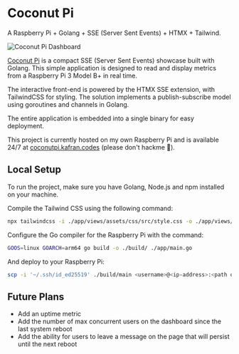 # Coconut Pi

A Raspberry Pi + Golang + SSE (Server Sent Events) + HTMX + Tailwind.

![Coconut Pi Dashboard](https://github.com/kafran/coconut-pi/assets/1889828/703981eb-87fe-4d46-8d3e-6eec205fb34e)

[Coconut Pi](https://coconutpi.kafran.codes) is a compact SSE (Server Sent Events) showcase built with Golang. This simple application is designed to read and display metrics from a Raspberry Pi 3 Model B+ in real time.

The interactive front-end is powered by the HTMX SSE extension, with TailwindCSS for styling. The solution implements a publish-subscribe model using goroutines and channels in Golang.

The entire application is embedded into a single binary for easy deployment.

This project is currently hosted on my own Raspberry Pi and is available 24/7 at [coconutpi.kafran.codes](https://coconutpi.kafran.codes) (please don't hackme 🥲).

## Local Setup

To run the project, make sure you have Golang, Node.js and npm installed on your machine.

Compile the Tailwind CSS using the following command:

```bash
npx tailwindcss -i ./app/views/assets/css/src/style.css -o ./app/views/assets/css/dist/style.css --minify
```

Configure the Go compiler for the Raspberry Pi with the command:

```bash
GOOS=linux GOARCH=arm64 go build -o ./build/ ./app/main.go
```

And deploy to your Raspberry Pi:

```bash
scp -i '~/.ssh/id_ed25519' ./build/main <username>@<ip-address>:<path on the raspberry>
```

## Future Plans

* Add an uptime metric 
* Add the number of max concurrent users on the dashboard since the last system reboot
* Add the ability for users to leave a message on the page that will persist until the next reboot
